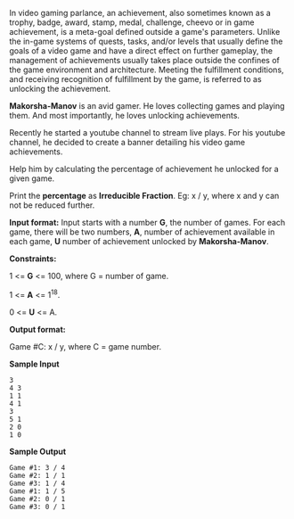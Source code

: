 In video gaming parlance, an achievement, also sometimes known as a trophy, badge, award, stamp, medal, challenge, cheevo or in game achievement, is a meta-goal defined outside a game's parameters. Unlike the in-game systems of quests, tasks, and/or levels that usually define the goals of a video game and have a direct effect on further gameplay, the management of achievements usually takes place outside the confines of the game environment and architecture. Meeting the fulfillment conditions, and receiving recognition of fulfillment by the game, is referred to as unlocking the achievement.

**Makorsha-Manov** is an avid gamer. He loves collecting games and playing them. And most importantly, he loves unlocking achievements.

Recently he started a youtube channel to stream live plays. For his youtube channel, he decided to create a banner detailing his video game achievements.

Help him by calculating the percentage of achievement he unlocked for a given game.

Print the **percentage** as **Irreducible Fraction**. Eg: x / y, where x and y can not be reduced further.

**Input format:**
Input starts with a number **G**, the number of games.
For each game, there will be two numbers, **A**, number of achievement available in each game, **U** number of achievement unlocked by **Makorsha-Manov**.

**Constraints:**

1 <= **G** <= 100, where G = number of game.

1 <= **A** <= 1<sup>18</sup>.

0 <= **U** <= A.

**Output format:**

Game #C: x / y, where C = game number.

**Sample Input**
```
3
4 3
1 1
4 1
3
5 1
2 0
1 0
```
**Sample Output**
```
Game #1: 3 / 4
Game #2: 1 / 1
Game #3: 1 / 4
Game #1: 1 / 5
Game #2: 0 / 1
Game #3: 0 / 1
```
